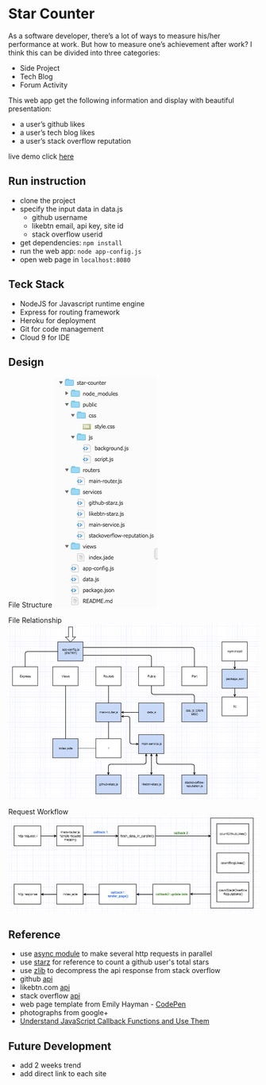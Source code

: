 # Star Counter

As a software developer, there’s a lot of ways to measure his/her performance at work. But how to measure one’s achievement after work? I think this can be divided into three categories:

- Side Project
- Tech Blog
- Forum Activity

This web app get the following information and display with beautiful presentation:

- a user’s github likes
- a user’s tech blog likes
- a user’s stack overflow reputation

live demo click [here](link-to-do)

## Run instruction

- clone the project
- specify the input data in data.js
  - github username
  - likebtn email, api key, site id
  - stack overflow userid
- get dependencies: `npm install`
- run the web app: `node app-config.js`
- open web page in `localhost:8080`

## Teck Stack

- NodeJS for Javascript runtime engine
- Express for routing framework
- Heroku for deployment
- Git for code management
- Cloud 9 for IDE

## Design

File Structure
![star-counter-file-structrue](img/star-counter-file-structrue.png)

File Relationship
![star-counter-file-relationship](img/star-counter-file-relationship.png)

Request Workflow
![star-counter-workflow](img/star-counter-workflow.png)

## Reference

- use [async module](http://caolan.github.io/async/docs.html) to make several http requests in parallel
- use [starz](https://github.com/yyx990803/starz/blob/master/starz.js) for reference to count a github user's total stars
- use [zlib](https://nodejs.org/api/zlib.html) to decompress the api response from stack overflow
- github [api](https://developer.github.com/v3)
- likebtn.com [api](https://likebtn.com/en/like-button-statistics-api#api-stats)
- stack overflow [api](https://api.stackexchange.com/docs)
- web page template from Emily Hayman - [CodePen](https://codepen.io/eehayman/pen/qdGZJr)
- photographs from google+
- [Understand JavaScript Callback Functions and Use Them](http://javascriptissexy.com/understand-javascript-callback-functions-and-use-them)

## Future Development

- add 2 weeks trend
- add direct link to each site
